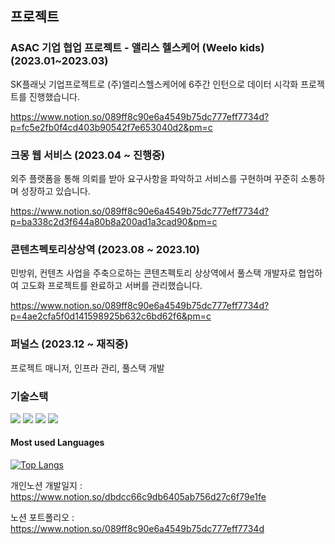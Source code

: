    
## 프로젝트

### ASAC 기업 협업 프로젝트 - 앨리스 헬스케어 (Weelo kids) (2023.01~2023.03)
SK플래닛 기업프로젝트로 (주)앨리스헬스케어에 6주간 인턴으로 데이터 시각화 프로젝트를 진행했습니다.


https://www.notion.so/089ff8c90e6a4549b75dc777eff7734d?p=fc5e2fb0f4cd403b90542f7e653040d2&pm=c

### 크몽 웹 서비스     (2023.04 ~ 진행중)   
외주 플랫폼을 통해 의뢰를 받아 요구사항을 파악하고 서비스를 구현하며 꾸준히 소통하며 성장하고 있습니다.


https://www.notion.so/089ff8c90e6a4549b75dc777eff7734d?p=ba338c2d3f644a80b8a200ad1a3cad90&pm=c

### 콘텐츠펙토리상상역 (2023.08 ~ 2023.10)   
민방위, 컨텐츠 사업을 주축으로하는 콘텐츠펙토리 상상역에서 풀스택 개발자로 협업하여 고도화 프로젝트를 완료하고 서버를 관리했습니다.


https://www.notion.so/089ff8c90e6a4549b75dc777eff7734d?p=4ae2cfa5f0d141598925b632c6bd62f6&pm=c

### 퍼널스 (2023.12 ~ 재직중)   
프로젝트 매니저, 인프라 관리, 풀스택 개발


### 기술스택 


<img src="https://img.shields.io/badge/javascript-F7DF1E?style=for-the-badge&logo=javascript&logoColor=black"> <img src="https://img.shields.io/badge/react-61DAFB?style=for-the-badge&logo=react&logoColor=black"> <img src="https://img.shields.io/badge/node.js-339933?style=for-the-badge&logo=Node.js&logoColor=white"> <img src="https://img.shields.io/badge/mysql-4479A1?style=for-the-badge&logo=mysql&logoColor=white"> 


#### Most used Languages

[![Top Langs](https://github-readme-stats.vercel.app/api/top-langs/?username=pabang0620)](https://github.com/pabang0620/github-readme-stats)

개인노션 개발일지 :  https://www.notion.so/dbdcc66c9db6405ab756d27c6f79e1fe


노션 포트폴리오   :  https://www.notion.so/089ff8c90e6a4549b75dc777eff7734d

